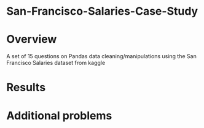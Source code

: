 # San-Francisco-Salaries-Case-Study

# Overview
A set of 15 questions on Pandas data cleaning/manipulations using the San Francisco Salaries dataset from kaggle

# Results



# Additional problems

